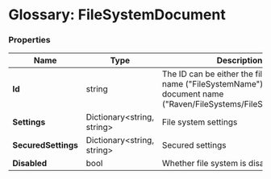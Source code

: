 # Glossary: FileSystemDocument

### Properties

| Name | Type | Description |
| ------------- | ------------- | ----- |
| **Id** | string | The ID can be either the file system name ("FileSystemName") or the full document name ("Raven/FileSystems/FileSystemName"). |
| **Settings** | Dictionary&lt;string, string&gt; | File system settings |
| **SecuredSettings** | Dictionary&lt;string, string&gt; | Secured settings |
| **Disabled** | bool | Whether file system is disabled |
